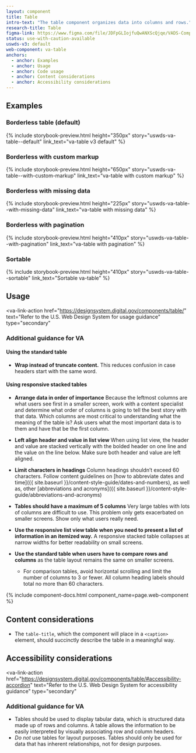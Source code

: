 ```yaml
---
layout: component
title: Table
intro-text: "The table component organizes data into columns and rows."
research-title: Table
figma-link: https://www.figma.com/file/JDFpGLIojfuQwANXScQjqe/VADS-Component-Examples?type=design&node-id=1879%3A677&mode=design&t=B9iLKTUu5y9dFqd4-1
status: use-with-caution-available
uswds-v3: default
web-component: va-table
anchors:
  - anchor: Examples
  - anchor: Usage
  - anchor: Code usage
  - anchor: Content considerations
  - anchor: Accessibility considerations
---
```


## Examples

### Borderless table (default)

{% include storybook-preview.html height="350px" story="uswds-va-table--default" link_text="va-table v3 default"  %}

### Borderless with custom markup

{% include storybook-preview.html height="650px" story="uswds-va-table--with-custom-markup" link_text="va-table with custom markup" %}

### Borderless with missing data

{% include storybook-preview.html height="225px" story="uswds-va-table--with-missing-data" link_text="va-table with missing data" %}

### Borderless with pagination

{% include storybook-preview.html height="410px" story="uswds-va-table--with-pagination" link_text="va-table with pagination" %}

### Sortable

{% include storybook-preview.html height="410px" story="uswds-va-table--sortable" link_text="Sortable va-table" %}

## Usage

<va-link-action
  href="https://designsystem.digital.gov/components/table/"
  text="Refer to the U.S. Web Design System for usage guidance"
  type="secondary"
></va-link-action>

### Additional guidance for VA

#### Using the standard table

* **Wrap instead of truncate content.** This reduces confusion in case headers start with the same word.

#### Using responsive stacked tables

* **Arrange data in order of importance** Because the leftmost columns are what users see first in a smaller screen, work with a content specialist and determine what order of columns is going to tell the best story with that data. Which columns are most critical to understanding what the meaning of the table is? Ask users what the most important data is to them and have that be the first column.
* **Left align header and value in list view** When using list view, the header and value are stacked vertically with the bolded header on one line and the value on the line below. Make sure both header and value are left aligned. 
* **Limit characters in headings** Column headings shouldn’t exceed 60 characters. Follow content guidelines on [how to abbreviate dates and time]({{ site.baseurl }}/content-style-guide/dates-and-numbers), as well as, other [abbreviations and acronyms]({{ site.baseurl }}/content-style-guide/abbreviations-and-acronyms)
* **Tables should have a maximum of 5 columns** Very large tables with lots of columns are difficult to use. This problem only gets exacerbated on smaller screens. Show only what users really need.  

* **Use the responsive list view table when you need to present a list of information in an itemized way.** A responsive stacked table collapses at narrow widths for better readability on small screens.
* **Use the standard table when users have to compare rows and columns** as the table layout remains the same on smaller screens.
  * For comparison tables, avoid horizontal scrolling and limit the number of columns to 3 or fewer. All column heading labels should total no more than 60 characters.

{% include component-docs.html component_name=page.web-component %}

## Content considerations

* The `table-title`, which the component will place in a `<caption>` element, should succinctly describe the table in a meaningful way.

## Accessibility considerations

<va-link-action
  href="https://designsystem.digital.gov/components/table/#accessibility-accordion"
  text="Refer to the U.S. Web Design System for accessibility guidance"
  type="secondary"
></va-link-action>

### Additional guidance for VA

- Tables should be used to display tabular data, which is structured data made up of rows and columns. A table allows the information to be easily interpreted by visually associating row and column headers.
- _Do not_ use tables for layout purposes. Tables should only be used for data that has inherent relationships, not for design purposes.
